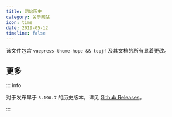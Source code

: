 ```yaml
---
title: 网站历史 
category: 关于网站
icon: time
date: 2019-05-12
timeline: false
---
```


该文件包含 `vuepress-theme-hope && topjf` 及其文档的所有显着更改。

<!-- more -->

<!-- @include: ../CHANGELOG.md#recent-beta -->


## 更多

::: info

对于发布早于 `3.190.7` 的历史版本，详见 [Github Releases](https://github.com/topjf/topjf/releases)。

:::

